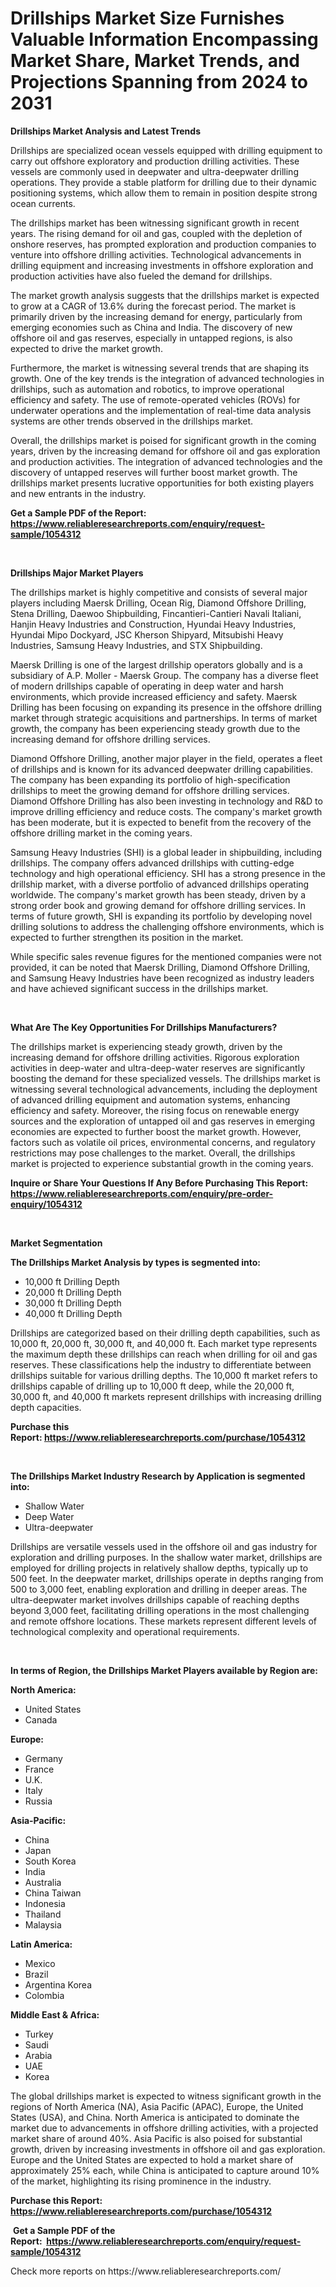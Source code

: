 <p><h1>Drillships Market Size Furnishes Valuable Information Encompassing Market Share, Market Trends, and Projections Spanning from 2024 to 2031</h1></p><p><strong>Drillships Market Analysis and Latest Trends</strong></p>
<p><p>Drillships are specialized ocean vessels equipped with drilling equipment to carry out offshore exploratory and production drilling activities. These vessels are commonly used in deepwater and ultra-deepwater drilling operations. They provide a stable platform for drilling due to their dynamic positioning systems, which allow them to remain in position despite strong ocean currents.</p><p>The drillships market has been witnessing significant growth in recent years. The rising demand for oil and gas, coupled with the depletion of onshore reserves, has prompted exploration and production companies to venture into offshore drilling activities. Technological advancements in drilling equipment and increasing investments in offshore exploration and production activities have also fueled the demand for drillships.</p><p>The market growth analysis suggests that the drillships market is expected to grow at a CAGR of 13.6% during the forecast period. The market is primarily driven by the increasing demand for energy, particularly from emerging economies such as China and India. The discovery of new offshore oil and gas reserves, especially in untapped regions, is also expected to drive the market growth.</p><p>Furthermore, the market is witnessing several trends that are shaping its growth. One of the key trends is the integration of advanced technologies in drillships, such as automation and robotics, to improve operational efficiency and safety. The use of remote-operated vehicles (ROVs) for underwater operations and the implementation of real-time data analysis systems are other trends observed in the drillships market.</p><p>Overall, the drillships market is poised for significant growth in the coming years, driven by the increasing demand for offshore oil and gas exploration and production activities. The integration of advanced technologies and the discovery of untapped reserves will further boost market growth. The drillships market presents lucrative opportunities for both existing players and new entrants in the industry.</p></p>
<p><strong>Get a Sample PDF of the Report:&nbsp; <a href="https://www.reliableresearchreports.com/enquiry/request-sample/1054312">https://www.reliableresearchreports.com/enquiry/request-sample/1054312</a></strong></p>
<p>&nbsp;</p>
<p><strong>Drillships Major Market Players</strong></p>
<p><p>The drillships market is highly competitive and consists of several major players including Maersk Drilling, Ocean Rig, Diamond Offshore Drilling, Stena Drilling, Daewoo Shipbuilding, Fincantieri-Cantieri Navali Italiani, Hanjin Heavy Industries and Construction, Hyundai Heavy Industries, Hyundai Mipo Dockyard, JSC Kherson Shipyard, Mitsubishi Heavy Industries, Samsung Heavy Industries, and STX Shipbuilding.</p><p>Maersk Drilling is one of the largest drillship operators globally and is a subsidiary of A.P. Moller - Maersk Group. The company has a diverse fleet of modern drillships capable of operating in deep water and harsh environments, which provide increased efficiency and safety. Maersk Drilling has been focusing on expanding its presence in the offshore drilling market through strategic acquisitions and partnerships. In terms of market growth, the company has been experiencing steady growth due to the increasing demand for offshore drilling services.</p><p>Diamond Offshore Drilling, another major player in the field, operates a fleet of drillships and is known for its advanced deepwater drilling capabilities. The company has been expanding its portfolio of high-specification drillships to meet the growing demand for offshore drilling services. Diamond Offshore Drilling has also been investing in technology and R&D to improve drilling efficiency and reduce costs. The company's market growth has been moderate, but it is expected to benefit from the recovery of the offshore drilling market in the coming years.</p><p>Samsung Heavy Industries (SHI) is a global leader in shipbuilding, including drillships. The company offers advanced drillships with cutting-edge technology and high operational efficiency. SHI has a strong presence in the drillship market, with a diverse portfolio of advanced drillships operating worldwide. The company's market growth has been steady, driven by a strong order book and growing demand for offshore drilling services. In terms of future growth, SHI is expanding its portfolio by developing novel drilling solutions to address the challenging offshore environments, which is expected to further strengthen its position in the market.</p><p>While specific sales revenue figures for the mentioned companies were not provided, it can be noted that Maersk Drilling, Diamond Offshore Drilling, and Samsung Heavy Industries have been recognized as industry leaders and have achieved significant success in the drillships market.</p></p>
<p>&nbsp;</p>
<p><strong>What Are The Key Opportunities For Drillships Manufacturers?</strong></p>
<p><p>The drillships market is experiencing steady growth, driven by the increasing demand for offshore drilling activities. Rigorous exploration activities in deep-water and ultra-deep-water reserves are significantly boosting the demand for these specialized vessels. The drillships market is witnessing several technological advancements, including the deployment of advanced drilling equipment and automation systems, enhancing efficiency and safety. Moreover, the rising focus on renewable energy sources and the exploration of untapped oil and gas reserves in emerging economies are expected to further boost the market growth. However, factors such as volatile oil prices, environmental concerns, and regulatory restrictions may pose challenges to the market. Overall, the drillships market is projected to experience substantial growth in the coming years.</p></p>
<p><strong>Inquire or Share Your Questions If Any Before Purchasing This Report: <a href="https://www.reliableresearchreports.com/enquiry/pre-order-enquiry/1054312">https://www.reliableresearchreports.com/enquiry/pre-order-enquiry/1054312</a></strong></p>
<p>&nbsp;</p>
<p><strong>Market Segmentation</strong></p>
<p><strong>The Drillships Market Analysis by types is segmented into:</strong></p>
<p><ul><li>10,000 ft Drilling Depth</li><li>20,000 ft Drilling Depth</li><li>30,000 ft Drilling Depth</li><li>40,000 ft Drilling Depth</li></ul></p>
<p><p>Drillships are categorized based on their drilling depth capabilities, such as 10,000 ft, 20,000 ft, 30,000 ft, and 40,000 ft. Each market type represents the maximum depth these drillships can reach when drilling for oil and gas reserves. These classifications help the industry to differentiate between drillships suitable for various drilling depths. The 10,000 ft market refers to drillships capable of drilling up to 10,000 ft deep, while the 20,000 ft, 30,000 ft, and 40,000 ft markets represent drillships with increasing drilling depth capacities.</p></p>
<p><strong>Purchase this Report:&nbsp;<a href="https://www.reliableresearchreports.com/purchase/1054312">https://www.reliableresearchreports.com/purchase/1054312</a></strong></p>
<p>&nbsp;</p>
<p><strong>The Drillships Market Industry Research by Application is segmented into:</strong></p>
<p><ul><li>Shallow Water</li><li>Deep Water</li><li>Ultra-deepwater</li></ul></p>
<p><p>Drillships are versatile vessels used in the offshore oil and gas industry for exploration and drilling purposes. In the shallow water market, drillships are employed for drilling projects in relatively shallow depths, typically up to 500 feet. In the deepwater market, drillships operate in depths ranging from 500 to 3,000 feet, enabling exploration and drilling in deeper areas. The ultra-deepwater market involves drillships capable of reaching depths beyond 3,000 feet, facilitating drilling operations in the most challenging and remote offshore locations. These markets represent different levels of technological complexity and operational requirements.</p></p>
<p>&nbsp;</p>
<p><strong>In terms of Region, the Drillships Market Players available by Region are:</strong></p>
<p>
    <p> <strong> North America: </strong>
        <ul>
            <li>United States</li>
            <li>Canada</li>
        </ul>
        </p> 
    <p> <strong> Europe: </strong>
        <ul>
            <li>Germany</li>
            <li>France</li>
            <li>U.K.</li>
            <li>Italy</li>
            <li>Russia</li>
        </ul>
        </p> 
    <p> <strong> Asia-Pacific: </strong>
        <ul>
            <li>China</li>
            <li>Japan</li>
            <li>South Korea</li>
            <li>India</li>
            <li>Australia</li>
            <li>China Taiwan</li>
            <li>Indonesia</li>
            <li>Thailand</li>
            <li>Malaysia</li>
        </ul>
        </p> 
    <p> <strong> Latin America: </strong>
        <ul>
            <li>Mexico</li>
            <li>Brazil</li>
            <li>Argentina Korea</li>
            <li>Colombia</li>
        </ul>
        </p> 
    <p> <strong> Middle East & Africa: </strong>
        <ul>
            <li>Turkey</li>
            <li>Saudi</li>
            <li>Arabia</li>
            <li>UAE</li>
            <li>Korea</li>
        </ul>
    </p>
    </p>
<p><p>The global drillships market is expected to witness significant growth in the regions of North America (NA), Asia Pacific (APAC), Europe, the United States (USA), and China. North America is anticipated to dominate the market due to advancements in offshore drilling activities, with a projected market share of around 40%. Asia Pacific is also poised for substantial growth, driven by increasing investments in offshore oil and gas exploration. Europe and the United States are expected to hold a market share of approximately 25% each, while China is anticipated to capture around 10% of the market, highlighting its rising prominence in the industry.</p></p>
<p><strong>Purchase this Report: <a href="https://www.reliableresearchreports.com/purchase/1054312">https://www.reliableresearchreports.com/purchase/1054312</a></strong></p>
<p>&nbsp;<strong>Get a Sample PDF of the Report:&nbsp;&nbsp;<a href="https://www.reliableresearchreports.com/enquiry/request-sample/1054312">https://www.reliableresearchreports.com/enquiry/request-sample/1054312</a></strong></p>
<p><strong></strong></p>
<p>Check more reports on https://www.reliableresearchreports.com/</p>